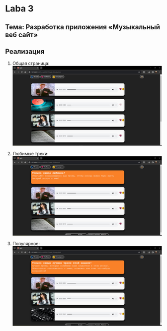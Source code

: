 # Laba 3

## Тема: Разработка приложения «Музыкальный веб сайт»

## Реализация

1.  Общая страница:
   ![nonlin](src/img/readmeImage/lab3image1.jpg)

2.  Любимые треки:
   ![nonlin](src/img/readmeImage/lab3image2.jpg)

3.  Популярное:
   ![nonlin](src/img/readmeImage/lab3image3.jpg)
